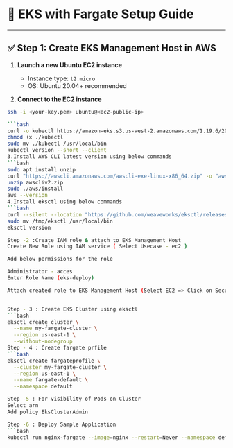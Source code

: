 # 🚀 EKS with Fargate Setup Guide

---

## ✅ Step 1: Create EKS Management Host in AWS

1. **Launch a new Ubuntu EC2 instance**
   - Instance type: `t2.micro`
   - OS: Ubuntu 20.04+ recommended

2. **Connect to the EC2 instance**
```bash
ssh -i <your-key.pem> ubuntu@<ec2-public-ip>

```bash
curl -o kubectl https://amazon-eks.s3.us-west-2.amazonaws.com/1.19.6/2021-01-05/bin/linux/amd64/kubectl
chmod +x ./kubectl
sudo mv ./kubectl /usr/local/bin
kubectl version --short --client
3.Install AWS CLI latest version using below commands
```bash
sudo apt install unzip
curl "https://awscli.amazonaws.com/awscli-exe-linux-x86_64.zip" -o "awscliv2.zip"
unzip awscliv2.zip
sudo ./aws/install
aws --version
4.Install eksctl using below commands
```bash
curl --silent --location "https://github.com/weaveworks/eksctl/releases/latest/download/eksctl_$(uname -s)_amd64.tar.gz" | tar xz -C /tmp
sudo mv /tmp/eksctl /usr/local/bin
eksctl version

Step -2 :Create IAM role & attach to EKS Management Host
Create New Role using IAM service ( Select Usecase - ec2 )

Add below permissions for the role

Administrator - acces
Enter Role Name (eks-deploy)

Attach created role to EKS Management Host (Select EC2 => Click on Security => Modify IAM Role => attach IAM role we have created)


Step - 3 : Create EKS Cluster using eksctl
```bash
eksctl create cluster \
  --name my-fargate-cluster \
  --region us-east-1 \
  --without-nodegroup
Step - 4 : Create fargate prfile
```bash
eksctl create fargateprofile \
  --cluster my-fargate-cluster \
  --region us-east-1 \
  --name fargate-default \
  --namespace default

Step -5 : For visibility of Pods on Cluster
Select arn
Add policy EksClusterAdmin

Step -6 : Deploy Sample Application
```bash
kubectl run nginx-fargate --image=nginx --restart=Never --namespace default
